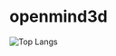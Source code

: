 # openmind3d

![Top Langs](https://github-readme-stats.vercel.app/api/top-langs/?username=openmind3d&hide=html)
